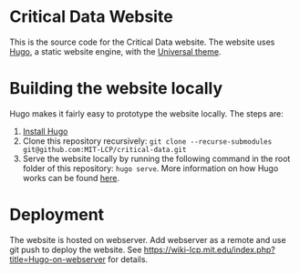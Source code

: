 # Critical Data Website

This is the source code for the Critical Data website.
The website uses [Hugo](https://gohugo.io/), a static website engine, with the [Universal theme](http://themes.gohugo.io/hugo-universal-theme/).

# Building the website locally

Hugo makes it fairly easy to prototype the website locally. The steps are:

1. [Install Hugo](https://gohugo.io/#action)
2. Clone this repository recursively: `git clone --recurse-submodules git@github.com:MIT-LCP/critical-data.git`
3. Serve the website locally by running the following command in the root folder of this repository: `hugo serve`. More information on how Hugo works can be found [here](https://gohugo.io/overview/introduction/).

# Deployment

The website is hosted on webserver. Add webserver as a remote and use git push to deploy the website.
See https://wiki-lcp.mit.edu/index.php?title=Hugo-on-webserver for details.
